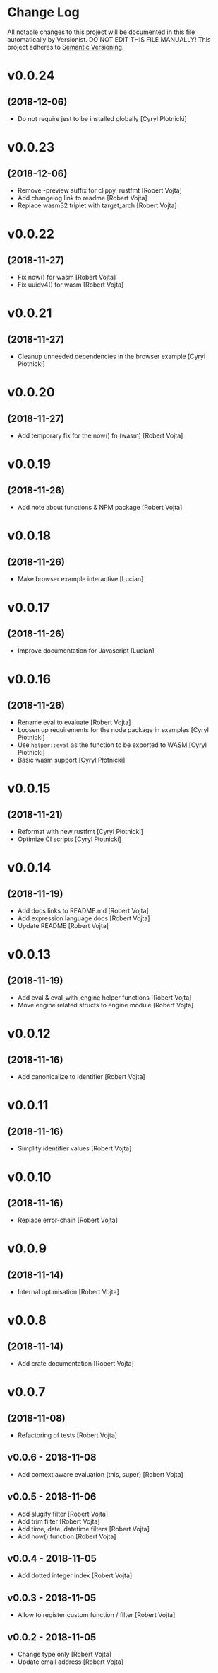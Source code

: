 # Change Log

All notable changes to this project will be documented in this file
automatically by Versionist. DO NOT EDIT THIS FILE MANUALLY!
This project adheres to [Semantic Versioning](http://semver.org/).

# v0.0.24
## (2018-12-06)

* Do not require jest to be installed globally [Cyryl Płotnicki]

# v0.0.23
## (2018-12-06)

* Remove -preview suffix for clippy, rustfmt [Robert Vojta]
* Add changelog link to readme [Robert Vojta]
* Replace wasm32 triplet with target_arch [Robert Vojta]

# v0.0.22
## (2018-11-27)

* Fix now() for wasm [Robert Vojta]
* Fix uuidv4() for wasm [Robert Vojta]

# v0.0.21
## (2018-11-27)

* Cleanup unneeded dependencies in the browser example [Cyryl Płotnicki]

# v0.0.20
## (2018-11-27)

* Add temporary fix for the now() fn (wasm) [Robert Vojta]

# v0.0.19
## (2018-11-26)

* Add note about functions & NPM package [Robert Vojta]

# v0.0.18
## (2018-11-26)

* Make browser example interactive [Lucian]

# v0.0.17
## (2018-11-26)

* Improve documentation for Javascript [Lucian]

# v0.0.16
## (2018-11-26)

* Rename eval to evaluate [Robert Vojta]
* Loosen up requirements for the node package in examples [Cyryl Płotnicki]
* Use `helper::eval` as the function to be exported to WASM [Cyryl Płotnicki]
* Basic wasm support [Cyryl Płotnicki]

# v0.0.15
## (2018-11-21)

* Reformat with new rustfmt [Cyryl Płotnicki]
* Optimize CI scripts [Cyryl Płotnicki]

# v0.0.14
## (2018-11-19)

* Add docs links to README.md [Robert Vojta]
* Add expression language docs [Robert Vojta]
* Update README [Robert Vojta]

# v0.0.13
## (2018-11-19)

* Add eval & eval_with_engine helper functions [Robert Vojta]
* Move engine related structs to engine module [Robert Vojta]

# v0.0.12
## (2018-11-16)

* Add canonicalize to Identifier [Robert Vojta]

# v0.0.11
## (2018-11-16)

* Simplify identifier values [Robert Vojta]

# v0.0.10
## (2018-11-16)

* Replace error-chain [Robert Vojta]

# v0.0.9
## (2018-11-14)

* Internal optimisation [Robert Vojta]

# v0.0.8
## (2018-11-14)

* Add crate documentation [Robert Vojta]

# v0.0.7
## (2018-11-08)

* Refactoring of tests [Robert Vojta]

## v0.0.6 - 2018-11-08

* Add context aware evaluation (this, super) [Robert Vojta]

## v0.0.5 - 2018-11-06

* Add slugify filter [Robert Vojta]
* Add trim filter [Robert Vojta]
* Add time, date, datetime filters [Robert Vojta]
* Add now() function [Robert Vojta]

## v0.0.4 - 2018-11-05

* Add dotted integer index [Robert Vojta]

## v0.0.3 - 2018-11-05

* Allow to register custom function / filter [Robert Vojta]

## v0.0.2 - 2018-11-05

* Change type only [Robert Vojta]
* Update email address [Robert Vojta]
